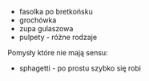 * fasolka po bretkońsku
* grochówka
* zupa gulaszowa
* pulpety - różne rodzaje



Pomysły które nie mają sensu:

* sphagetti - po prostu szybko się robi
